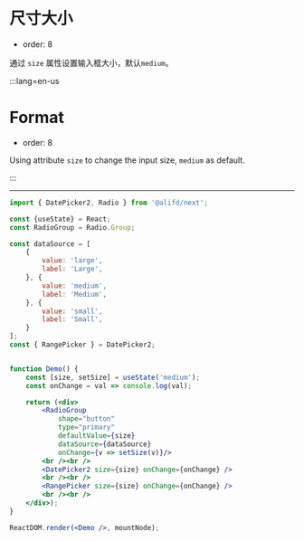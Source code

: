 # 尺寸大小

- order: 8

通过 `size` 属性设置输入框大小，默认`medium`。

:::lang=en-us
# Format

- order: 8

Using attribute `size` to change the input size, `medium` as default.

:::

---

````jsx
import { DatePicker2, Radio } from '@alifd/next';

const {useState} = React;
const RadioGroup = Radio.Group;

const dataSource = [
    {
        value: 'large',
        label: 'Large',
    }, {
        value: 'medium',
        label: 'Medium',
    }, {
        value: 'small',
        label: 'Small',
    }
];
const { RangePicker } = DatePicker2;


function Demo() {
    const [size, setSize] = useState('medium');
    const onChange = val => console.log(val);

    return (<div>
        <RadioGroup
            shape="button"
            type="primary"
            defaultValue={size}
            dataSource={dataSource}
            onChange={v => setSize(v)}/>
        <br /><br />
        <DatePicker2 size={size} onChange={onChange} />
        <br /><br />
        <RangePicker size={size} onChange={onChange} />
        <br /><br />
    </div>);
}

ReactDOM.render(<Demo />, mountNode);
````
